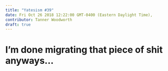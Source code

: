 ```yaml
---
title: "Yatesism #39"
date: Fri Oct 26 2018 12:22:00 GMT-0400 (Eastern Daylight Time),
contributor: Tanner Woodworth
draft: true
---
```

# I’m done migrating that piece of shit anyways...
